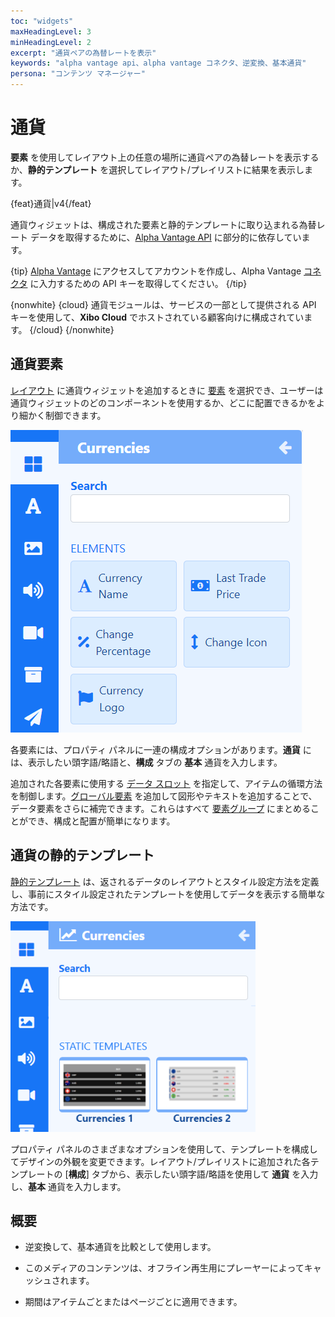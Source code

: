 ```yaml
---
toc: "widgets"
maxHeadingLevel: 3
minHeadingLevel: 2
excerpt: "通貨ペアの為替レートを表示"
keywords: "alpha vantage api、alpha vantage コネクタ、逆変換、基本通貨"
persona: "コンテンツ マネージャー"
---
```


# 通貨

**要素** を使用してレイアウト上の任意の場所に通貨ペアの為替レートを表示するか、**静的テンプレート** を選択してレイアウト/プレイリストに結果を表示します。

{feat}通貨|v4{/feat}

通貨ウィジェットは、構成された要素と静的テンプレートに取り込まれる為替レート データを取得するために、[Alpha Vantage API](https://www.alphavantage.co/) に部分的に依存しています。

{tip}
[Alpha Vantage](https://www.alphavantage.co/support/#api-key) にアクセスしてアカウントを作成し、Alpha Vantage [コネクタ](media_modules.html#content-connectors) に入力するための API キーを取得してください。
{/tip}

{nonwhite}
{cloud}
通貨モジュールは、サービスの一部として提供される API キーを使用して、**Xibo Cloud** でホストされている顧客向けに構成されています。
{/cloud}
{/nonwhite}

## 通貨要素

[レイアウト](layouts_editor.html) に通貨ウィジェットを追加するときに [要素](layouts_editor#content-data-widgets-and-elements) を選択でき、ユーザーは通貨ウィジェットのどのコンポーネントを使用するか、どこに配置できるかをより細かく制御できます。

![通貨要素](img/v4_media_modules_currencies_elements.png)

各要素には、プロパティ パネルに一連の構成オプションがあります。**通貨** には、表示したい頭字語/略語と、**構成** タブの **基本** 通貨を入力します。

追加された各要素に使用する [データ スロット](layouts_editor.html#content-data-slots) を指定して、アイテムの循環方法を制御します。[グローバル要素](layouts_editor.html#content-global-elements) を追加して図形やテキストを追加することで、データ要素をさらに補完できます。これらはすべて [要素グループ](layouts_editor.html#content-grouping-elements) にまとめることができ、構成と配置が簡単になります。

## 通貨の静的テンプレート

[静的テンプレート](layouts_editor.html#content-static-templates) は、返されるデータのレイアウトとスタイル設定方法を定義し、事前にスタイル設定されたテンプレートを使用してデータを表示する簡単な方法です。

![通貨テンプレート](img/v4_media_modules_currencies_templates.png)

プロパティ パネルのさまざまなオプションを使用して、テンプレートを構成してデザインの外観を変更できます。レイアウト/プレイリストに追加された各テンプレートの [**構成**] タブから、表示したい頭字語/略語を使用して **通貨** を入力し、**基本** 通貨を入力します。

## 概要

- 逆変換して、基本通貨を比較として使用します。

- このメディアのコンテンツは、オフライン再生用にプレーヤーによってキャッシュされます。

- 期間はアイテムごとまたはページごとに適用できます。

